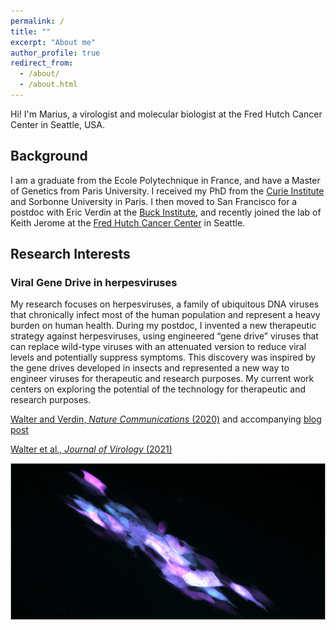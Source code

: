 ```yaml
---
permalink: /
title: ""
excerpt: "About me"
author_profile: true
redirect_from:
  - /about/
  - /about.html
---
```

Hi! I'm Marius, a virologist and molecular biologist at the Fred Hutch Cancer Center in Seattle, USA.

## Background
I am a graduate from the Ecole Polytechnique in France, and have a Master of Genetics from Paris University. I received my PhD from the [Curie Institute](https://institut-curie.org/) and Sorbonne University in Paris. I then moved to San Francisco for a postdoc with Eric Verdin at the [Buck Institute](https://www.buckinstitute.org/), and recently joined the lab of Keith Jerome at the [Fred Hutch Cancer Center](https://www.fredhutch.org) in Seattle.

## Research Interests

### Viral Gene Drive in herpesviruses
My research focuses on herpesviruses, a family of ubiquitous DNA viruses that chronically infect most of the human population and represent a heavy burden on human health. During my postdoc, I invented a new therapeutic strategy against herpesviruses, using engineered “gene drive” viruses that can replace wild-type viruses with an attenuated version to reduce viral levels and potentially suppress symptoms. This discovery was inspired by the gene drives developed in insects and represented a new way to engineer viruses for therapeutic and research purposes. My current work centers on exploring the potential of the technology for therapeutic and research purposes.

[Walter and Verdin, *Nature Communications* (2020)](https://www.nature.com/articles/s41467-020-18678-0) and accompanying [blog post](https://bioengineeringcommunity.nature.com/posts/viral-gene-drive-in-herpesviruses)

[Walter et al., *Journal of Virology* (2021)](https://journals.asm.org/doi/10.1128/JVI.00802-21)

![GD](/images/GD.png)


